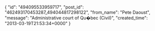  {
   "id": "494095533959717",
   "post_id": "462493170453287_494044817298122",
   "from_name": "Pete Daoust",
   "message": "Administrative court of Qu�bec (Civil)",
   "created_time": "2013-03-19T21:53:34+0000"
 }
